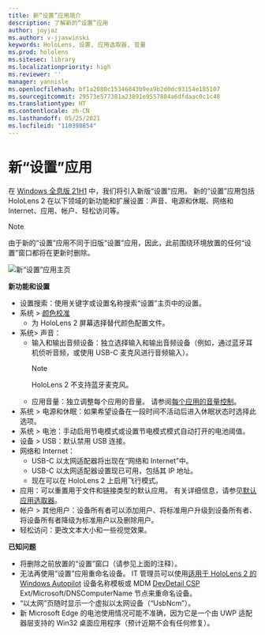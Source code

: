 ```yaml
---
title: 新“设置”应用简介
description: 了解新的“设置”应用
author: joyjaz
ms.author: v-jjaswinski
keywords: HoloLens, 设置, 应用选取器, 音量
ms.prod: hololens
ms.sitesec: library
ms.localizationpriority: high
ms.reviewer: ''
manager: yannisle
ms.openlocfilehash: bf1a2080c15346843b9ea9b2d0dc93154e185107
ms.sourcegitcommit: 29573e577381a23891e9557884a6dfdaac0c1c48
ms.translationtype: HT
ms.contentlocale: zh-CN
ms.lasthandoff: 05/25/2021
ms.locfileid: "110398854"
---
```

# <a name="new-settings-app"></a>新“设置”应用

在 [Windows 全息版 21H1](hololens-release-notes.md#windows-holographic-version-21h1) 中，我们将引入新版“设置”应用。 新的“设置”应用包括 HoloLens 2 在以下领域的新功能和扩展设置：声音、电源和休眠、网络和 Internet、应用、帐户、轻松访问等。

> [!NOTE]
> 由于新的“设置”应用不同于旧版“设置”应用，因此，此前围绕环境放置的任何“设置”窗口都将在更新时删除。

![新“设置”应用主页](images/new-settings-app.png)

**新功能和设置**
- 设置搜索：使用关键字或设置名称搜索“设置”主页中的设置。
- 系统 > [颜色校准](hololens2-display.md#how-to-use-display-color-calibration)
    - 为 HoloLens 2 屏幕选择替代颜色配置文件。
- 系统> 声音：
  - 输入和输出音频设备：独立选择输入和输出音频设备（例如，通过蓝牙耳机侦听音频，或使用 USB-C 麦克风进行音频输入）。
    > [!NOTE]
    > HoloLens 2 不支持蓝牙麦克风。
  - 应用音量：独立调整每个应用的音量。 请参阅[每个应用的音量控制](holographic-home.md#per-app-volume-control)。
- 系统 > 电源和休眠：如果希望设备在一段时间不活动后进入休眠状态时选择此选项。
- 系统 > 电池：手动启用节电模式或设置节电模式模式自动打开的电池阈值。
- 设备 > USB：默认禁用 USB 连接。
- 网络和 Internet：
  - USB-C 以太网适配器将出现在“网络和 Internet”中。
  - USB-C 以太网适配器设置现已可用，包括其 IP 地址。
  - 现在可以在 HoloLens 2 上启用飞行模式。
- 应用：可以重置用于文件和链接类型的默认应用。 有关详细信息，请参见[默认应用选取器](holographic-home.md#default-app-picker)。
- 帐户 > 其他用户：设备所有者可以添加用户、将标准用户升级到设备所有者、将设备所有者降级为标准用户以及删除用户。
- 轻松访问：更改文本大小和一些视觉效果。

**已知问题**
- 将删除之前放置的“设置”窗口（请参见上面的注释）。
- 无法再使用“设置”应用重命名设备。 IT 管理员可以使用[适用于 HoloLens 2 的 Windows Autopilot](https://docs.microsoft.com/hololens/hololens2-autopilot) 设备名称模板或 MDM [DevDetail CSP](https://docs.microsoft.com/windows/client-management/mdm/devdetail-csp) Ext/Microsoft/DNSComputerName 节点来重命名设备。
- “以太网”页随时显示一个虚拟以太网设备（“UsbNcm”）。
- 新 Microsoft Edge 的电池使用情况可能不准确，因为它是一个由 UWP 适配器层支持的 Win32 桌面应用程序（预计近期不会有任何修复）。

